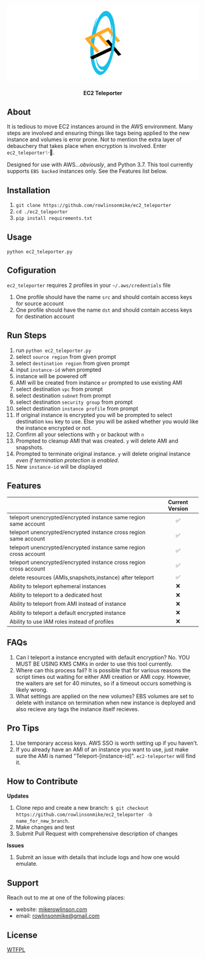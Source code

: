 <p align="center">
  <img width="800" height="200" src="img/logo.png">
</p>
<h4 align="center">EC2 Teleporter</h4>


## About
It is tedious to move EC2 instances around in the AWS environment. Many steps are involved and ensuring things like tags being applied to the new instance and volumes is error prone. Not to mention the extra layer of debauchery that takes place when encryption is involved. Enter `ec2_teleporter`✨🚀.

Designed for use with AWS...*obviously*, and Python 3.7. This tool currently supports `EBS backed` instances only. See the Features list below. 

## Installation
1. `git clone https://github.com/rowlinsonmike/ec2_teleporter`
2. `cd ./ec2_teleporter`
3. `pip install requirements.txt`

**Usage**
---

```
python ec2_teleporter.py
```

## Cofiguration
`ec2_teleporter` requires 2 profiles in your `~/.aws/credentials` file
1. One profile should have the name `src` and should contain access keys for source account
2. One profile should have the name `dst` and should contain access keys for destination account

## Run Steps
1. run `python ec2_teleporter.py`
2. select `source region` from given prompt
3. select `destination region` from given prompt
4. input `instance-id` when prompted
5. instance will be powered off
6. AMI will be created from instance `or` prompted to use existing AMI
7. select destination `vpc` from prompt
8. select destination `subnet` from prompt
9. select destination `security group` from prompt
10. select destination `instance profile` from prompt
11. If original instance is encrypted you will be prompted to select destination `kms` key to use. Else you will be asked whether you would like the instance encrypted or not.
12. Confirm all your selections with `y` or backout with `n`
13. Prompted to cleanup AMI that was created. `y` will delete AMI and snapshots.
14. Prompted to terminate original instance. `y` will delete original instance *even if termination protection is enabled*.
15. New `instance-id` will be displayed

## Features
|                            | Current Version  
| -------------------------- | :----------------:  
| teleport unencrypted/encrypted instance same region same account                             |        ✅
| teleport unencrypted/encrypted instance cross region same account                            |        ✅
| teleport unencrypted/encrypted instance same region cross account                            |        ✅
| teleport unencrypted/encrypted instance cross region cross account                           |        ✅
| delete resources (AMIs,snapshots,instance) after teleport                                    |        ✅
| Ability to teleport ephemeral instances                                                      |        ❌        
| Ability to teleport to a dedicated host                                                      |        ❌        
| Ability to teleport from AMI instead of instance                                             |        ❌    
| Ability to teleport a default encrypted instance                                             |        ❌ 
| Ability to use IAM roles instead of profiles                                                 |        ❌ 


## FAQs
1. Can I teleport a instance encrypted with default encryption? No. YOU MUST BE USING KMS CMKs in order to use this tool currently. 
2. Where can this process fail? It is possible that for various reasons the script times out waiting for either AMI creation or AMI copy. However, the waiters are set for 40 minutes, so if a timeout occurs something is likely wrong. 
3. What settings are applied on the new volumes? EBS volumes are set to delete with instance on termination when new instance is deployed and also recieve any tags the instance itself recieves.

## Pro Tips
1. Use temporary access keys. AWS SSO is worth setting up if you haven't.
2. If you already have an AMI of an instance you want to use, just make sure the AMI is named "Teleport-[instance-id]". `ec2-teleporter` will find it.

## How to Contribute
**Updates**
1. Clone repo and create a new branch: `$ git checkout https://github.com/rowlinsonmike/ec2_teleporter -b name_for_new_branch`.
2. Make changes and test
3. Submit Pull Request with comprehensive description of changes

**Issues**
1. Submit an issue with details that include logs and how one would emulate.

## Support
Reach out to me at one of the following places:

- website: [mikerowlinson.com](https://mikerowlinson.com)
- email: rowlinsonmike@gmail.com


## License
[WTFPL](www.wtfpl.net)